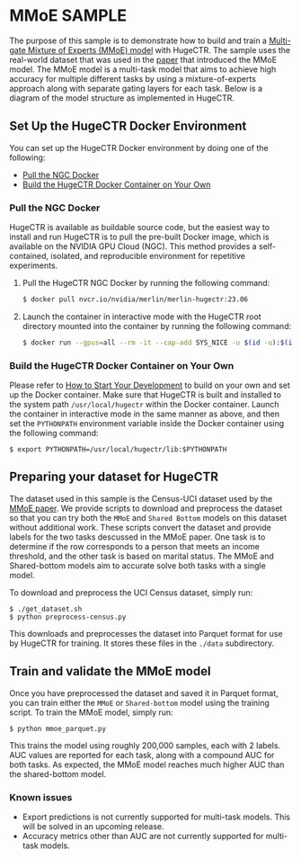 # MMoE SAMPLE #
The purpose of this sample is to demonstrate how to build and train a [Multi-gate Mixture of Experts (MMoE) model](https://dl.acm.org/doi/pdf/10.1145/3219819.3220007) with HugeCTR.  The sample uses the real-world dataset that was used in the [paper](https://dl.acm.org/doi/pdf/10.1145/3219819.3220007) that introduced the MMoE model.  The MMoE model is a multi-task model that aims to achieve high accuracy for multiple different tasks by using a mixture-of-experts approach along with separate gating layers for each task.  Below is a diagram of the model structure as implemented in HugeCTR.

## Set Up the HugeCTR Docker Environment ##
You can set up the HugeCTR Docker environment by doing one of the following:
- [Pull the NGC Docker](#pull-the-ngc-docker)
- [Build the HugeCTR Docker Container on Your Own](#build-the-hugectr-docker-container-on-your-own)

### Pull the NGC Docker ###
HugeCTR is available as buildable source code, but the easiest way to install and run HugeCTR is to pull the pre-built Docker image, which is available on the NVIDIA GPU Cloud (NGC). This method provides a self-contained, isolated, and reproducible environment for repetitive experiments.

1. Pull the HugeCTR NGC Docker by running the following command:
   ```bash
   $ docker pull nvcr.io/nvidia/merlin/merlin-hugectr:23.06
   ```
2. Launch the container in interactive mode with the HugeCTR root directory mounted into the container by running the following command:
   ```bash
   $ docker run --gpus=all --rm -it --cap-add SYS_NICE -u $(id -u):$(id -g) -v $(pwd):/hugectr -w /hugectr nvcr.io/nvidia/merlin/merlin-hugectr:23.06
   ```

### Build the HugeCTR Docker Container on Your Own ###
Please refer to [How to Start Your Development](https://nvidia-merlin.github.io/HugeCTR/master/hugectr_contributor_guide.html#how-to-start-your-development) to build on your own and set up the Docker container. Make sure that HugeCTR is built and installed to the system path `/usr/local/hugectr` within the Docker container. Launch the container in interactive mode in the same manner as above, and then set the `PYTHONPATH` environment variable inside the Docker container using the following command:
```shell
$ export PYTHONPATH=/usr/local/hugectr/lib:$PYTHONPATH
```
## Preparing your dataset for HugeCTR ##
The dataset used in this sample is the Census-UCI dataset used by the [MMoE paper](https://dl.acm.org/doi/pdf/10.1145/3219819.3220007).  We provide scripts to download and preprocess the dataset so that you can try both the `MMoE` and `Shared Bottom` models on this dataset without additional work.  These scripts convert the dataset and provide labels for the two tasks descussed in the MMoE paper.  One task is to determine if the row corresponds to a person that meets an income threshold, and the other task is based on marital status.  The MMoE and Shared-bottom models aim to accurate solve both tasks with a single model. 

To download and preprocess the UCI Census dataset, simply run:
``` shell
$ ./get_dataset.sh
$ python preprocess-census.py
```
This downloads and preprocesses the dataset into Parquet format for use by HugeCTR for training.  It stores these files in the `./data` subdirectory.

## Train and validate the MMoE model ##
Once you have preprocessed the dataset and saved it in Parquet format, you can train either the `MMoE` or `Shared-bottom` model using the training script.  To train the MMoE model, simply run:
``` shell
$ python mmoe_parquet.py
```
This trains the model using roughly 200,000 samples, each with 2 labels.  AUC values are reported for each task, along with a compound AUC for both tasks.  As expected, the MMoE model reaches much higher AUC than the shared-bottom model.


### Known issues ###
- Export predictions is not currently supported for multi-task models.  This will be solved in an upcoming release.
- Accuracy metrics other than AUC are not currently supported for multi-task models.
